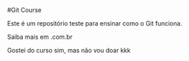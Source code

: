 #Git Course

Este é um repositório teste para ensinar como o Git funciona.

Saiba mais em .com.br


Gostei do curso sim, mas não vou doar kkk
